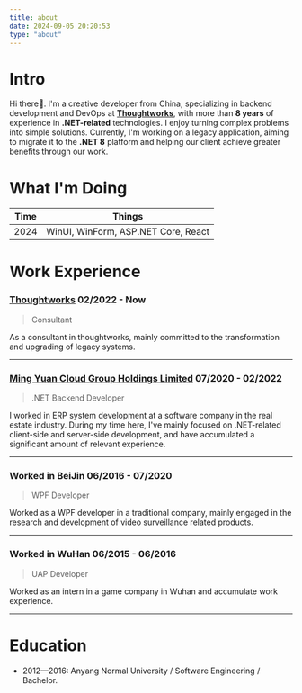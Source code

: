 ```yaml
---
title: about
date: 2024-09-05 20:20:53
type: "about"
---
```


# Intro

Hi there👋. I'm a creative developer from China, specializing in backend development and DevOps at **[Thoughtworks](https://www.thoughtworks.com/)**, with more than **8 years** of experience in **.NET-related** technologies. I enjoy turning complex problems into simple solutions.
Currently, I'm working on a legacy application, aiming to migrate it to the **.NET 8** platform and helping our client achieve greater benefits through our work.

# What I'm Doing

| Time | Things                              |
| ---- | ----------------------------------- |
| 2024 | WinUI, WinForm, ASP.NET Core, React |

# Work Experience

### [Thoughtworks](https://www.thoughtworks.com/) 02/2022 - Now

> Consultant

As a consultant in thoughtworks, mainly committed to the transformation and upgrading of legacy systems.

---

### [Ming Yuan Cloud Group Holdings Limited](https://www.mingyuanyun.com/) 07/2020 - 02/2022

> .NET Backend Developer

I worked in ERP system development at a software company in the real estate industry. During my time here, I've mainly focused on .NET-related client-side and server-side development, and have accumulated a significant amount of relevant experience.

---

### Worked in BeiJin 06/2016 - 07/2020

> WPF Developer

Worked as a WPF developer in a traditional company, mainly engaged in the research and development of video surveillance related products.

---

### Worked in WuHan 06/2015 - 06/2016

> UAP Developer

Worked as an intern in a game company in Wuhan and accumulate work experience.

---

# Education

- 2012—2016: Anyang Normal University / Software Engineering / Bachelor.
